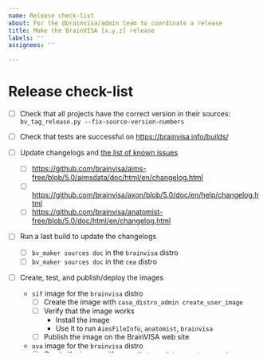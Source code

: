 ```yaml
---
name: Release check-list
about: For the @brainvisa/admin team to coordinate a release
title: Make the BrainVISA [x.y.z] release
labels: ''
assignees: ''

---
```


# Release check-list

- [ ] Check that all projects have the correct version in their sources: `bv_tag_release.py --fix-source-version-numbers`

- [ ] Check that tests are successful on https://brainvisa.info/builds/

- [ ] Update changelogs and [the list of known issues](https://github.com/brainvisa/brainvisa.github.io/issues?q=%22Known+issues+of+BrainVISA%22+is%3Aissue+is%3Aopen)
  - [ ] https://github.com/brainvisa/aims-free/blob/5.0/aimsdata/doc/html/en/changelog.html
  - [ ] https://github.com/brainvisa/axon/blob/5.0/doc/en/help/changelog.html
  - [ ] https://github.com/brainvisa/anatomist-free/blob/5.0/doc/html/en/changelog.html

- [ ] Run a last build to update the changelogs 
  - [ ] `bv_maker sources doc` in the `brainvisa` distro
  - [ ] `bv_maker sources doc` in the `cea` distro

- [ ] Create, test, and publish/deploy the images
  - `sif` image for the `brainvisa` distro
    - [ ] Create the image with `casa_distro_admin create_user_image`
    - [ ] Verify that the image works
      - Install the image
      - Use it to run `AimsFileInfo`, `anatomist`, `brainvisa`
    - [ ] Publish the image on the BrainVISA web site

  - `ova` image for the `brainvisa` distro
    - [ ] Create the image with `casa_distro_admin create_user_image`
    - [ ] Verify that the image works
      - Install the image
      - Use it to run `AimsFileInfo`, `anatomist`, `brainvisa`
    - [ ] Publish the image on the BrainVISA web site

  - `sif` image for the `cea` distro
    - [ ] Create the image with `casa_distro_admin create_user_image`

  - `ova` image for the `cea` distro
    - [ ] Create the image with `casa_distro_admin create_us

- [ ] Create tags with `bv_tag_release.py`

- [ ] Edit the website to announce the new release

- [ ] Deploy the `cea` release:
  - [ ] Copy `brainvisa-cea-*.sif` and the associated `.json` into `/i2bm/brainvisa`
  - [ ] Create a new directory `/i2bm/brainvisa/brainvisa-cea-x.y.z` and install the Singularity release in there (`singularity run --bind ...`)
  - [ ] Edit `/i2bm/brainvisa/brainvisa-cea-x.y.z/conf/casa_distro.json` and add `"container_failure_message": "Singularity could not start. BrainVISA needs singularity version %(singularity_version)s or later. You can install it (as admin) by typing in a terminal:\n. /etc/os-release && sudo dpkg -i /i2bm/brainvisa/singularity-latest-${ID}-${VERSION_ID}_$(dpkg --print-architecture).deb"`
    - [ ] By the way, check that the `/i2bm/brainvisa/singularity-latest*` symlinks are working and up-to-date
  - [ ] Verify that the deployment works (use it to launch `AimsFileInfo --info`, `anatomist`, `brainvisa`...)
  - [ ] Make it the default version: `ln -sfT brainvisa-cea-x.y.z/ /i2bm/brainvisa/brainvisa`
  - [ ] Copy `brainvisa-cea-*.ova` and the associated `.json` into `/i2bm/brainvisa`
  - [ ] Install the `ova` on a non-Linux machine and verify that it works (use it to launch `AimsFileInfo --info`, `anatomist`, `brainvisa`...)

- [ ] Make an announcement [on the GitHub discussions](https://github.com/brainvisa/brainvisa.github.io/discussions/new)

- [ ] If the releases has significant new features, announce it on the mailing list
